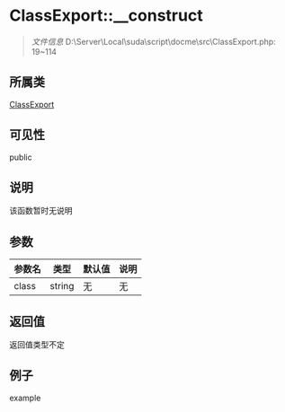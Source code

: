 # ClassExport::__construct



> *文件信息* D:\Server\Local\suda\script\docme\src\ClassExport.php: 19~114

## 所属类 

[ClassExport](../ClassExport.md)

## 可见性

 public 

## 说明

该函数暂时无说明


## 参数


| 参数名 | 类型 | 默认值 | 说明 |
|--------|-----|-------|-------|
| class |  string | 无 | 无 |



## 返回值

返回值类型不定


## 例子

example